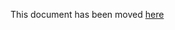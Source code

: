 This document has been moved [here](https://lyft.github.io/cartography/modules/kubernetes/config.html)
